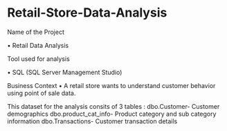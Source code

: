# Retail-Store-Data-Analysis
Name of the Project

• Retail Data Analysis

Tool used for analysis

• SQL (SQL Server Management Studio)

Business Context • A retail store wants to understand customer behavior using point of sale data.

This dataset for the analysis consits of 3 tables : dbo.Customer- Customer demographics dbo.product_cat_info- Product category and sub category information dbo.Transactions- Customer transaction details
